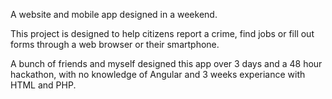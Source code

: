 A website and mobile app designed in a weekend.

This project is designed to help citizens report a crime, find jobs or fill out forms through a web browser or their smartphone.

A bunch of friends and myself designed this app over 3 days and a 48 hour hackathon, with no knowledge of Angular and 3 weeks experiance with HTML and PHP.
